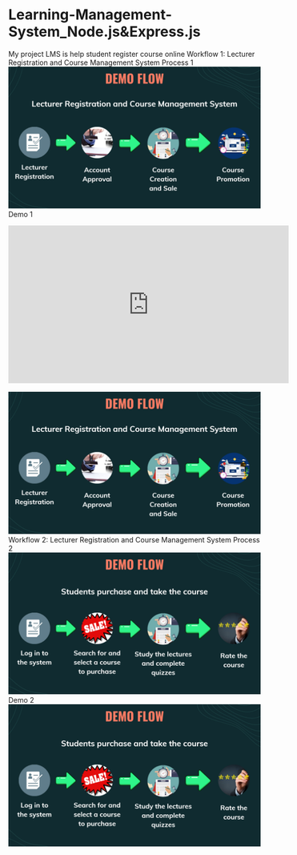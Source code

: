 # Learning-Management-System_Node.js&Express.js
My project LMS is help student register course online
Workflow 1: Lecturer Registration and Course Management System
Process 1
![Alt text](https://github.com/LeQuangPhuoc2002/LMS_Node.js-Express.js/blob/81a3dc8a00337475c75eaeb53a8c5c1c86943243/workflow_img/workflow1.png)
Demo 1
<iframe width="560" height="315" src="https://www.youtube.com/watch?v=goeOmFUZp9M&ab_channel=L%C3%AAQuangPh%C6%B0%E1%BB%9Bc" frameborder="0" allowfullscreen></iframe>

[![Watch the video](https://github.com/LeQuangPhuoc2002/LMS_Node.js-Express.js/blob/81a3dc8a00337475c75eaeb53a8c5c1c86943243/workflow_img/workflow1.png)](https://www.youtube.com/watch?v=goeOmFUZp9M&ab_channel=L%C3%AAQuangPh%C6%B0%E1%BB%9Bc)
Workflow 2: Lecturer Registration and Course Management System
Process 2
![Alt text](https://github.com/LeQuangPhuoc2002/LMS_Node.js-Express.js/blob/81a3dc8a00337475c75eaeb53a8c5c1c86943243/workflow_img/workflow2.png)
Demo 2
[![Watch the video](https://github.com/LeQuangPhuoc2002/LMS_Node.js-Express.js/blob/81a3dc8a00337475c75eaeb53a8c5c1c86943243/workflow_img/workflow2.png)](https://www.youtube.com/watch?v=wQBIOSEYz6w&ab_channel=L%C3%AAQuangPh%C6%B0%E1%BB%9Bc)
